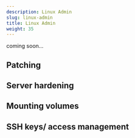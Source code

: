 ```yaml
---
description: Linux Admin
slug: linux-admin
title: Linux Admin
weight: 35
---
```


coming soon...

## Patching

## Server hardening

## Mounting volumes

## SSH keys/ access management
